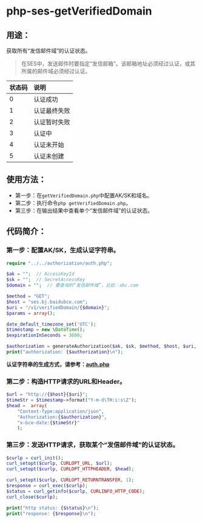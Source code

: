 # php-ses-getVerifiedDomain

## 用途：

获取所有“发信邮件域”的认证状态。

> 在SES中，发送邮件时要指定“发信邮箱”。该邮箱地址必须经过认证，或其所属的邮件域必须经过认证。

| 状态码 | 说明 |
| :-- | :-- |
| 0 | 认证成功 |
| 1 | 认证最终失败 |
| 2 | 认证暂时失败 |
| 3 | 认证中 |
| 4 | 认证未开始 |
| 5 | 认证未创建 |

## 使用方法：

* 第一步：在`getVerifiedDomain.php`中配置AK/SK和域名。
* 第二步：执行命令`php getVerifiedDomain.php`。
* 第三步：在输出结果中查看单个“发信邮件域”的认证状态。

## 代码简介：

### 第一步：配置AK/SK，生成认证字符串。

```php
require "../../authorization/auth.php";

$ak = "";  // AccessKeyId
$sk = "";  // SecretAccessKey
$domain = "";  // 要查询的“发信邮件域”，比如：abc.com

$method = "GET";
$host = "ses.bj.baidubce.com";
$uri = "/v1/verifiedDomain/{$domain}";
$params = array();

date_default_timezone_set('UTC');
$timestamp = new \DateTime();
$expirationInSeconds = 3600;

$authorization = generateAuthorization($ak, $sk, $method, $host, $uri, $params, $timestamp, $expirationInSeconds);
print("authorization: {$authorization}\n");
```

**认证字符串的生成方式，请参考：[auth.php](../../authorization/auth.php)**

### 第二步：构造HTTP请求的URL和Header。 

```php
$url = "http://{$host}{$uri}";
$timeStr = $timestamp->format("Y-m-d\TH:i:s\Z");
$head =  array(
    "Content-Type:application/json",
    "Authorization:{$authorization}",
    "x-bce-date:{$timeStr}"
    );
```

### 第三步：发送HTTP请求，获取某个“发信邮件域”的认证状态。

```php
$curlp = curl_init();
curl_setopt($curlp, CURLOPT_URL, $url);
curl_setopt($curlp, CURLOPT_HTTPHEADER, $head);

curl_setopt($curlp, CURLOPT_RETURNTRANSFER, 1);
$response = curl_exec($curlp);
$status = curl_getinfo($curlp, CURLINFO_HTTP_CODE);
curl_close($curlp);

print("http status: {$status}\n");
print("response: {$response}\n");
```